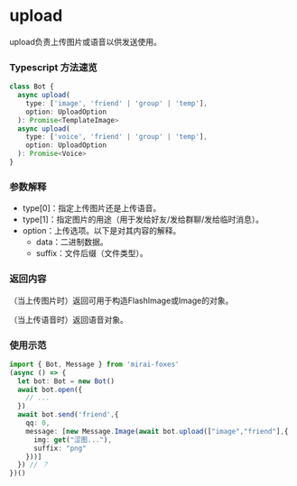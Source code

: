 # upload

upload负责上传图片或语音以供发送使用。

### Typescript 方法速览

```typescript
class Bot {
  async upload(
    type: ['image', 'friend' | 'group' | 'temp'],
    option: UploadOption
  ): Promise<TemplateImage>
  async upload(
    type: ['voice', 'friend' | 'group' | 'temp'],
    option: UploadOption
  ): Promise<Voice>
}
```

### 参数解释

- type[0]：指定上传图片还是上传语音。
- type[1]：指定图片的用途（用于发给好友/发给群聊/发给临时消息）。
- option：上传选项。以下是对其内容的解释。
  - data：二进制数据。
  - suffix：文件后缀（文件类型）。

### 返回内容

（当上传图片时）返回可用于构造FlashImage或Image的对象。

（当上传语音时）返回语音对象。

### 使用示范

```typescript
import { Bot, Message } from 'mirai-foxes'
(async () => {
  let bot: Bot = new Bot()
  await bot.open({
    // ...
  })
  await bot.send('friend',{
    qq: 0,
    message: [new Message.Image(await bot.upload(["image","friend"],{
      img: get("涩图..."),
      suffix: "png"
    }))]
  }) // ？
})()
```

